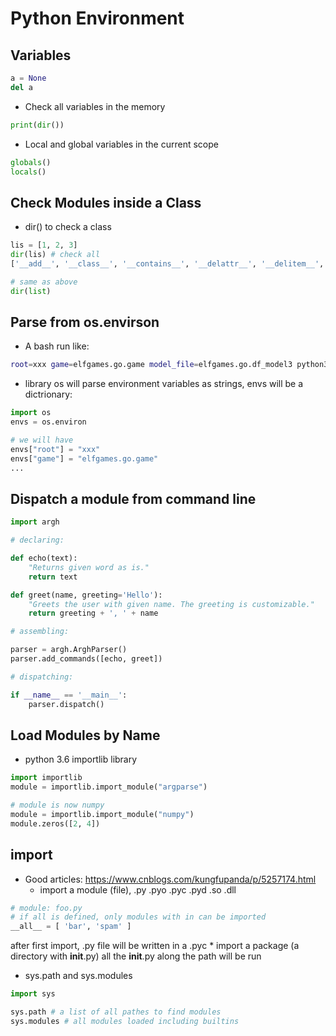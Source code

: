 # Python Environment

## Variables
```python
a = None
del a
```
- Check all variables in the memory
```python
print(dir())
```
- Local and global variables in the current scope
```python
globals()
locals()
```

## Check Modules inside a Class
- dir() to check a class
```python
lis = [1, 2, 3]
dir(lis) # check all 
['__add__', '__class__', '__contains__', '__delattr__', '__delitem__', '__delslice__', '__doc__', '__eq__', '__format__', '__ge__', '__getattribute__', '__getitem__', '__getslice__', '__gt__', '__hash__', '__iadd__', '__imul__', '__init__', '__iter__', '__le__', '__len__', '__lt__', '__mul__', '__ne__', '__new__', '__reduce__', '__reduce_ex__', '__repr__', '__reversed__', '__rmul__', '__setattr__', '__setitem__', '__setslice__', '__sizeof__', '__str__', '__subclasshook__', 'append', 'count', 'extend', 'index', 'insert', 'pop', 'remove', 'reverse', 'sort']

# same as above
dir(list)
```

## Parse from os.envirson
- A bash run like:
```bash
root=xxx game=elfgames.go.game model_file=elfgames.go.df_model3 python3 -u df_selfplay.py
```
- library os will parse environment variables as strings, envs will be a dictrionary:
```python
import os
envs = os.environ

# we will have
envs["root"] = "xxx"
envs["game"] = "elfgames.go.game"
...
```

## Dispatch a module from command line
```python
import argh

# declaring:

def echo(text):
    "Returns given word as is."
    return text

def greet(name, greeting='Hello'):
    "Greets the user with given name. The greeting is customizable."
    return greeting + ', ' + name

# assembling:

parser = argh.ArghParser()
parser.add_commands([echo, greet])

# dispatching:

if __name__ == '__main__':
    parser.dispatch()
```

## Load Modules by Name
- python 3.6 importlib library
```python
import importlib
module = importlib.import_module("argparse")

# module is now numpy
module = importlib.import_module("numpy")
module.zeros([2, 4])
```

## import
- Good articles: https://www.cnblogs.com/kungfupanda/p/5257174.html
	* import a module (file), .py .pyo .pyc .pyd .so .dll
```python
# module: foo.py
# if all is defined, only modules with in can be imported
__all__ = [ 'bar', 'spam' ]
```
after first import, .py file will be written in a .pyc
	* import a package (a directory with __init__.py) all the __init__.py along the path will be run
- sys.path and sys.modules
```python
import sys

sys.path # a list of all pathes to find modules
sys.modules # all modules loaded including builtins
```